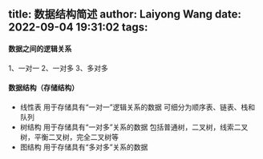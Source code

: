 title: 数据结构简述
author: Laiyong Wang
date: 2022-09-04 19:31:02
tags:
---
#### 数据之间的逻辑关系
1、一对一
2、一对多
3、多对多
#### 数据结构（存储结构）
- 线性表
用于存储具有“一对一”逻辑关系的数据
可细分为顺序表、链表、栈和队列
- 树结构
用于存储具有“一对多”关系的数据
包括普通树，二叉树，线索二叉树，平衡二叉树，完全二叉树等
- 图结构
用于存储具有“多对多”关系的数据
